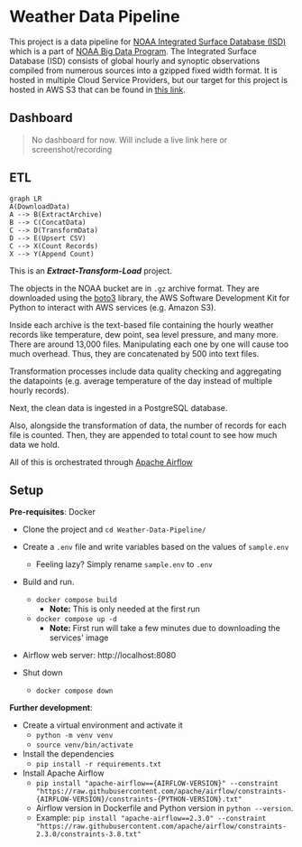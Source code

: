 # Weather Data Pipeline

This project is a data pipeline for [NOAA Integrated Surface Database (ISD)](https://www.ncei.noaa.gov/products/land-based-station/integrated-surface-database) which is a part of [NOAA Big Data Program](https://registry.opendata.aws/collab/noaa/). The Integrated Surface Database (ISD) consists of global hourly and synoptic observations compiled from numerous sources into a gzipped fixed width format. It is hosted in multiple Cloud Service Providers, but our target for this project is hosted in AWS S3 that can be found in [this link](https://registry.opendata.aws/noaa-isd/).

## Dashboard

> No dashboard for now. Will include a live link here or screenshot/recording 

## ETL

```mermaid
graph LR
A(DownloadData) 
A --> B(ExtractArchive)
B --> C(ConcatData)
C --> D(TransformData)
D --> E(Upsert CSV)
C --> X(Count Records)
X --> Y(Append Count)
```



This is an ***Extract-Transform-Load*** project. 

The objects in the NOAA bucket are in `.gz` archive format. They are downloaded using the [boto3](https://boto3.amazonaws.com/v1/documentation/api/latest/index.html) library, the AWS Software Development Kit for Python to interact with AWS services (e.g. Amazon S3). 

Inside each archive is the text-based file containing the hourly weather records like temperature, dew point, sea level pressure, and many more. There are around 13,000 files. Manipulating each one by one will cause too much overhead. Thus, they are concatenated by 500 into text files.

Transformation processes include data quality checking and aggregating the datapoints (e.g. average temperature of the day instead of multiple hourly records). 

Next, the clean data is ingested in a PostgreSQL database.

Also, alongside the transformation of data, the number of records for each file is counted. Then, they are appended to total count to see how much data we hold.

All of this is orchestrated through [Apache Airflow](https://airflow.apache.org/)

## Setup

**Pre-requisites**: Docker

- Clone the project and `cd Weather-Data-Pipeline/`
- Create a `.env` file and write variables based on the values of `sample.env`
  - Feeling lazy? Simply rename `sample.env` to `.env`

- Build and run. 
  - `docker compose build`
    - **Note:** This is only needed at the first run
  - `docker compose up -d`
    - **Note:** First run will take a few minutes due to downloading the services' image
- Airflow web server: http://localhost:8080
- Shut down
  - `docker compose down`

**Further development**:

- Create a virtual environment and activate it
  - `python -m venv venv`
  - `source venv/bin/activate`
- Install the dependencies
  - `pip install -r requirements.txt`
- Install Apache Airflow 
  - `pip install "apache-airflow=={AIRFLOW-VERSION}" --constraint "https://raw.githubusercontent.com/apache/airflow/constraints-{AIRFLOW-VERSION}/constraints-{PYTHON-VERSION}.txt"`
  - Airflow version in Dockerfile and Python version in `python --version`. 
  - Example: `pip install "apache-airflow==2.3.0" --constraint "https://raw.githubusercontent.com/apache/airflow/constraints-2.3.0/constraints-3.8.txt"`

​	